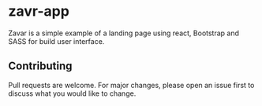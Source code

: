 # zavr-app

Zavar is a simple example of a landing page using react, Bootstrap and SASS for build user interface. 

## Contributing
Pull requests are welcome. For major changes, please open an issue first to discuss what you would like to change.
